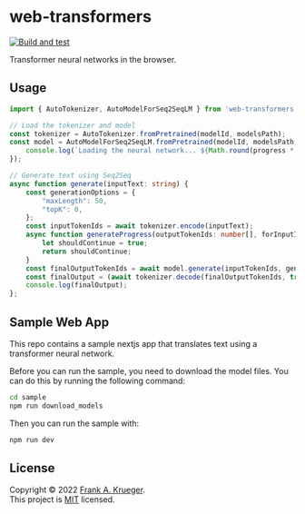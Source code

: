 # web-transformers

[![Build and test](https://github.com/praeclarum/web-transformers/actions/workflows/build.yml/badge.svg?branch=main)](https://github.com/praeclarum/web-transformers/actions/workflows/build.yml)

Transformer neural networks in the browser.


## Usage

```typescript
import { AutoTokenizer, AutoModelForSeq2SeqLM } from 'web-transformers';

// Load the tokenizer and model
const tokenizer = AutoTokenizer.fromPretrained(modelId, modelsPath);
const model = AutoModelForSeq2SeqLM.fromPretrained(modelId, modelsPath, async function (progress) {
    console.log(`Loading the neural network... ${Math.round(progress * 100)}%`);
});

// Generate text using Seq2Seq
async function generate(inputText: string) {
    const generationOptions = {
        "maxLength": 50,
        "topK": 0,
    };
    const inputTokenIds = await tokenizer.encode(inputText);
    async function generateProgress(outputTokenIds: number[], forInputIds: number[]) {
        let shouldContinue = true;
        return shouldContinue;
    }
    const finalOutputTokenIds = await model.generate(inputTokenIds, generationOptions, generateProgress);
    const finalOutput = (await tokenizer.decode(finalOutputTokenIds, true)).trim();
    console.log(finalOutput);
};
```

## Sample Web App

This repo contains a sample nextjs app that translates text using a transformer neural network.

Before you can run the sample, you need to download the model files. You can do this by running the following command:

```bash
cd sample
npm run download_models
```

Then you can run the sample with:

```bash
npm run dev
```

## License

Copyright © 2022 [Frank A. Krueger](https://github.com/praeclarum).<br />
This project is [MIT](LICENSE.md) licensed.

